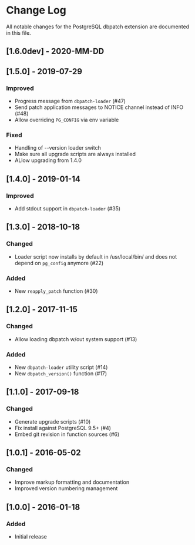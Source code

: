 # Change Log

All notable changes for the PostgreSQL dbpatch extension are documented 
in this file.

## [1.6.0dev] - 2020-MM-DD

## [1.5.0] - 2019-07-29
### Improved
- Progress message from `dbpatch-loader` (#47)
- Send patch application messages to NOTICE channel instead of INFO (#48)
- Allow overriding `PG_CONFIG` via env variable
### Fixed
- Handling of --version loader switch
- Make sure all upgrade scripts are always installed
- ALlow upgrading from 1.4.0

## [1.4.0] - 2019-01-14
### Improved
- Add stdout support in `dbpatch-loader` (#35)

## [1.3.0] - 2018-10-18
### Changed
- Loader script now installs by default in /usr/local/bin/
  and does not depend on `pg_config` anymore (#22)
### Added
- New `reapply_patch` function (#30)

## [1.2.0] - 2017-11-15
### Changed
- Allow loading dbpatch w/out system support (#13)
### Added
- New `dbpatch-loader` utility script (#14)
- New `dbpatch_version()` function (#17)

## [1.1.0] - 2017-09-18
### Changed
- Generate upgrade scripts (#10)
- Fix install against PostgreSQL 9.5+ (#4)
- Embed git revision in function sources (#6)

## [1.0.1] - 2016-05-02
### Changed
- Improve markup formatting and documentation
- Improved version numbering management

## [1.0.0] - 2016-01-18
### Added
- Initial release

